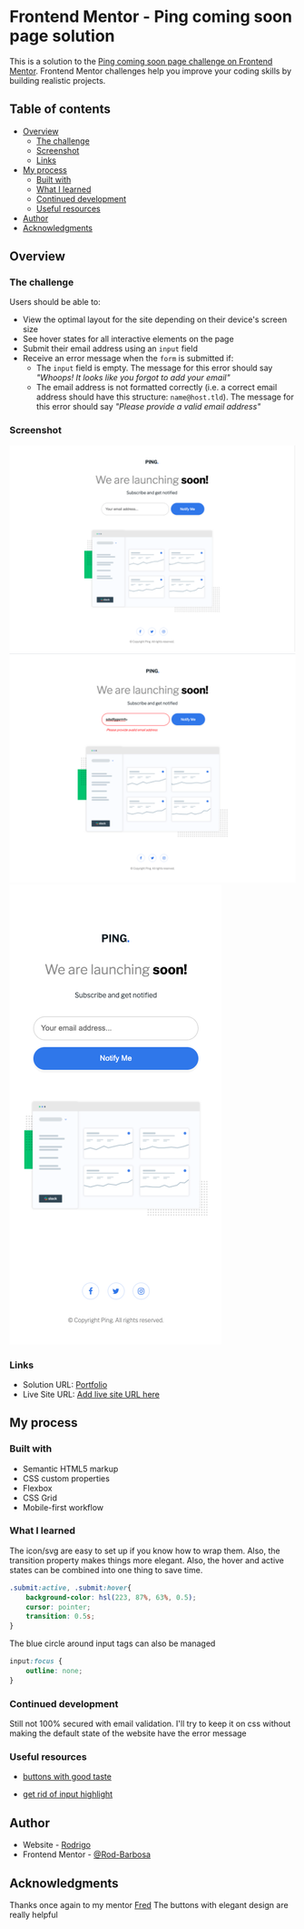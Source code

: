 # Frontend Mentor - Ping coming soon page solution

This is a solution to the [Ping coming soon page challenge on Frontend Mentor](https://www.frontendmentor.io/challenges/ping-single-column-coming-soon-page-5cadd051fec04111f7b848da). Frontend Mentor challenges help you improve your coding skills by building realistic projects. 

## Table of contents

- [Overview](#overview)
  - [The challenge](#the-challenge)
  - [Screenshot](#screenshot)
  - [Links](#links)
- [My process](#my-process)
  - [Built with](#built-with)
  - [What I learned](#what-i-learned)
  - [Continued development](#continued-development)
  - [Useful resources](#useful-resources)
- [Author](#author)
- [Acknowledgments](#acknowledgments)

## Overview

### The challenge

Users should be able to:

- View the optimal layout for the site depending on their device's screen size
- See hover states for all interactive elements on the page
- Submit their email address using an `input` field
- Receive an error message when the `form` is submitted if:
	- The `input` field is empty. The message for this error should say *"Whoops! It looks like you forgot to add your email"*
	- The email address is not formatted correctly (i.e. a correct email address should have this structure: `name@host.tld`). The message for this error should say *"Please provide a valid email address"*

### Screenshot

![](./images/ScreenShotDesktop.png)
![](./images/ScreenShotDesktopNo.png)
![](./images/ScreenShotMobile.png)

### Links

- Solution URL: [Portfolio](https://gelatodigital.com/portfolio)
- Live Site URL: [Add live site URL here](https://your-live-site-url.com)

## My process

### Built with

- Semantic HTML5 markup
- CSS custom properties
- Flexbox
- CSS Grid
- Mobile-first workflow

### What I learned

The icon/svg are easy to set up if you know how to wrap them. Also, the transition property makes things more elegant. Also, the hover and active states can be combined into one thing to save time.

```css
.submit:active, .submit:hover{
    background-color: hsl(223, 87%, 63%, 0.5);
    cursor: pointer;
    transition: 0.5s;
}
```
The blue circle around input tags can also be managed
```css
input:focus {
    outline: none;
}
```

### Continued development

Still not 100% secured with email validation. I'll try to keep it on css without making the default state of the website have the error message

### Useful resources

- [buttons with good taste](https://codepen.io/Marina_Os/pen/OJyWPbL)

- [get rid of input highlight](https://stackoverflow.com/questions/1457849/how-to-remove-the-border-highlight-on-an-input-text-element)

## Author

- Website - [Rodrigo](https://www.gelatodigital.com)
- Frontend Mentor - [@Rod-Barbosa](https://www.frontendmentor.io/profile/Rod-Barbosa)

## Acknowledgments

Thanks once again to my mentor [Fred](@http://www.fredericobichara.com/)
The buttons with elegant design are really helpful
